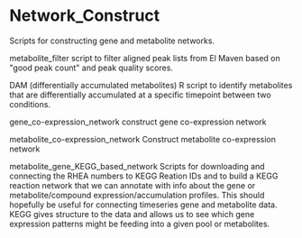 # Network_Construct
Scripts for constructing gene and metabolite networks.

metabolite_filter script to filter aligned peak lists from El Maven based on "good peak count" and peak quality scores.

DAM (differentially accumulated metabolites) R script to identify metabolites that are differentially accumulated at a specific timepoint between two conditions.

gene_co-expression_network construct gene co-expression network

metabolite_co-expression_network Construct metabolite co-expression network

metabolite_gene_KEGG_based_network Scripts for downloading and connecting the RHEA numbers to KEGG Reation IDs and to build a KEGG reaction network that we can annotate with info about the gene or metabolite/compound expression/accumulation profiles. This should hopefully be useful for connecting timeseries gene and metabolite data. KEGG gives structure to the data and allows us to see which gene expression patterns might be feeding into a given pool or metabolites.
